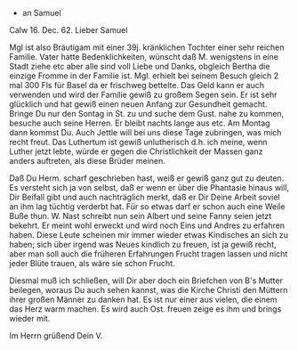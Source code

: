 + an Samuel

 Calw 16. Dec. 62.
Lieber Samuel

Mgl ist also Bräutigam mit einer 39j. kränklichen Tochter einer sehr reichen Familie. Vater hatte Bedenklichkeiten, wünscht daß M. wenigstens in eine Stadt ziehe etc aber alle sind voll Liebe und Danks, obgleich Bertha die einzige Fromme in der Familie ist. Mgl. erhielt bei seinem Besuch gleich 2 mal 300 Fls für Basel da er frischweg bettelte. Das Geld kann er auch verwenden und wird der Familie gewiß zu großem Segen sein. Er ist sehr glücklich und hat gewiß einen neuen Anfang zur Gesundheit gemacht. Bringe Du nur den Sontag in St. zu und suche dem Gust. nahe zu kommen, besuche auch seine Herren. Er bleibt nachts lange aus etc. Am Montag dann kommst Du. Auch Jettle will bei uns diese Tage zubringen, was mich recht freut. 
Das Luthertum ist gewiß unlutherisch d.h. ich meine, wenn Luther jetzt lebte, würde er gegen die Christlichkeit der Massen ganz anders auftreten, als diese Brüder meinen.

Daß Du Herm. scharf geschrieben hast, weiß er gewiß ganz gut zu deuten. Es versteht sich ja von selbst, daß er wenn er über die Phantasie hinaus will, Dir Beifall gibt und auch nachträglich merkt, daß er Dir Deine Arbeit soviel an ihm lag tüchtig verderbt hat. Für so etwas darf er schon auch eine Weile Buße thun. W. Nast schreibt nun sein Albert und seine Fanny seien jetzt bekehrt. Er meint wohl erweckt und wird noch Eins und Andres zu erfahren haben. Diese Leute scheinen mir immer wieder etwas Kindisches an sich zu haben; sich über irgend was Neues kindlich zu freuen, ist ja gewiß recht, aber man soll auch die früheren Erfahrungen Frucht tragen lassen und nicht jeder Blüte trauen, als wäre sie schon Frucht.

Diesmal muß ich schließen, will Dir aber doch ein Briefchen von B's Mutter beilegen, woraus Du auch sehen kannst, was die Kirche Christi den Müttern ihrer großen Männer zu danken hat. Es ist nur einer aus vielen, die einem das Herz warm machen. Es wird auch Ost. freuen zeige es ihm und brings wieder mit.

 Im Herrn grüßend Dein V.

